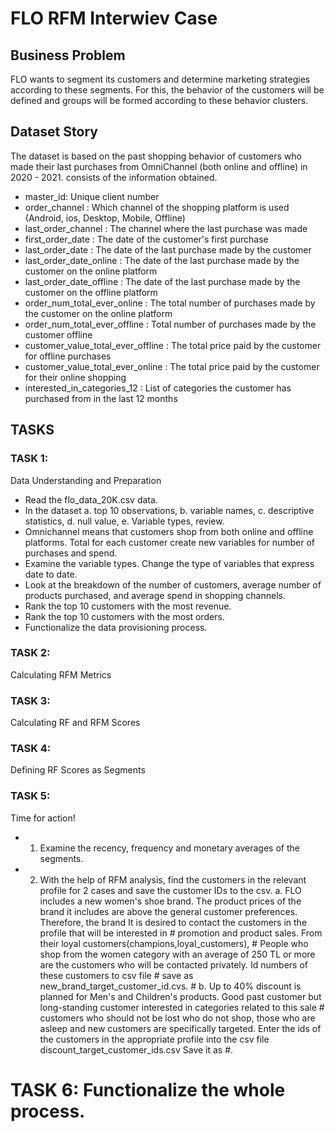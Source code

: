 # FLO RFM Interwiev Case

## Business Problem
FLO wants to segment its customers and determine marketing strategies according to these segments. For this, the behavior of the customers will be defined and groups will be formed according to these behavior clusters.


## Dataset Story
The dataset is based on the past shopping behavior of customers who made their last purchases from OmniChannel (both online and offline) in 2020 - 2021. consists of the information obtained.

- master_id: Unique client number
- order_channel : Which channel of the shopping platform is used (Android, ios, Desktop, Mobile, Offline)
- last_order_channel : The channel where the last purchase was made
- first_order_date : The date of the customer's first purchase
- last_order_date : The date of the last purchase made by the customer
- last_order_date_online : The date of the last purchase made by the customer on the online platform
- last_order_date_offline : The date of the last purchase made by the customer on the offline platform
- order_num_total_ever_online : The total number of purchases made by the customer on the online platform
- order_num_total_ever_offline : Total number of purchases made by the customer offline
- customer_value_total_ever_offline : The total price paid by the customer for offline purchases
- customer_value_total_ever_online : The total price paid by the customer for their online shopping
- interested_in_categories_12 : List of categories the customer has purchased from in the last 12 months


## TASKS

### TASK 1: 
Data Understanding and Preparation
- Read the flo_data_20K.csv data.
- In the dataset
a. top 10 observations,
b. variable names,
c. descriptive statistics,
d. null value,
e. Variable types, review.
- Omnichannel means that customers shop from both online and offline platforms. Total for each customer create new variables for number of purchases and spend.
- Examine the variable types. Change the type of variables that express date to date.
- Look at the breakdown of the number of customers, average number of products purchased, and average spend in shopping channels.
- Rank the top 10 customers with the most revenue.
- Rank the top 10 customers with the most orders.
- Functionalize the data provisioning process.

### TASK 2: 
Calculating RFM Metrics

### TASK 3: 
Calculating RF and RFM Scores

### TASK 4: 
Defining RF Scores as Segments

### TASK 5: 
Time for action!
- 1. Examine the recency, frequency and monetary averages of the segments.
- 2. With the help of RFM analysis, find the customers in the relevant profile for 2 cases and save the customer IDs to the csv.
a. FLO includes a new women's shoe brand. The product prices of the brand it includes are above the general customer preferences. Therefore, the brand
                   It is desired to contact the customers in the profile that will be interested in # promotion and product sales. From their loyal customers(champions,loyal_customers),
                   # People who shop from the women category with an average of 250 TL or more are the customers who will be contacted privately. Id numbers of these customers to csv file
                   # save as new_brand_target_customer_id.cvs.
                   # b. Up to 40% discount is planned for Men's and Children's products. Good past customer but long-standing customer interested in categories related to this sale
                   # customers who should not be lost who do not shop, those who are asleep and new customers are specifically targeted. Enter the ids of the customers in the appropriate profile into the csv file discount_target_customer_ids.csv
                   Save it as #.


# TASK 6: Functionalize the whole process.
